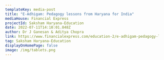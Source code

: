 ```yaml
---
templateKey: media-post
title: "E-Adhigam: Pedagogy lessons from Haryana for India"
mediaHouse: Financial Express
projectId: Saksham Haryana-Education
date: 2022-07-11T14:10:01.848Z
author: Dr J Ganesan & Aditya Chopra
link: https://www.financialexpress.com/education-2/e-adhigam-pedagogy-lessons-from-haryana-for-india/2589266/
tag: Saksham Haryana-Education
displayOnHomePage: false
image: /img/tablets.png
---
```

